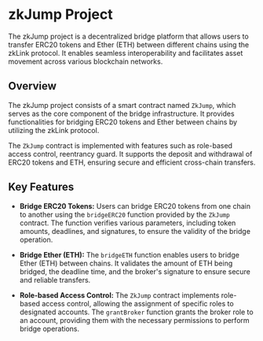 # zkJump Project

The zkJump project is a decentralized bridge platform that allows users to transfer ERC20 tokens and Ether (ETH) between different chains using the zkLink protocol. It enables seamless interoperability and facilitates asset movement across various blockchain networks.

## Overview

The zkJump project consists of a smart contract named `ZkJump`, which serves as the core component of the bridge infrastructure. It provides functionalities for bridging ERC20 tokens and Ether between chains by utilizing the zkLink protocol.

The `ZkJump` contract is implemented with features such as role-based access control, reentrancy guard. It supports the deposit and withdrawal of ERC20 tokens and ETH, ensuring secure and efficient cross-chain transfers.

## Key Features

- **Bridge ERC20 Tokens:** Users can bridge ERC20 tokens from one chain to another using the `bridgeERC20` function provided by the `ZkJump` contract. The function verifies various parameters, including token amounts, deadlines, and signatures, to ensure the validity of the bridge operation.

- **Bridge Ether (ETH):** The `bridgeETH` function enables users to bridge Ether (ETH) between chains. It validates the amount of ETH being bridged, the deadline time, and the broker's signature to ensure secure and reliable transfers.

- **Role-based Access Control:** The `ZkJump` contract implements role-based access control, allowing the assignment of specific roles to designated accounts. The `grantBroker` function grants the broker role to an account, providing them with the necessary permissions to perform bridge operations.

